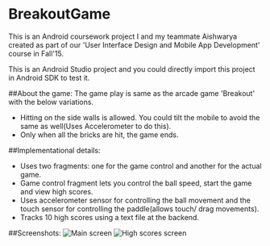 # BreakoutGame

This is an Android coursework project I and my teammate Aishwarya created as part of our 'User Interface Design and Mobile App Development' course in Fall'15.

This is an Android Studio project and you could directly import this project in Android SDK to test it.

##About the game:
The game play is same as the arcade game 'Breakout' with the below variations.
- Hitting on the side walls is allowed. You could tilt the mobile to avoid the same as well(Uses Accelerometer to do this).
- Only when all the bricks are hit, the game ends.

##Implementational details:
- Uses two fragments: one for the game control and another for the actual game.
- Game control fragment lets you control the ball speed, start the game and view high scores.
- Uses accelerometer sensor for controlling the ball movement and the touch sensor for controlling the paddle(allows touch/ drag movements).
- Tracks 10 high scores using a text file at the backend.

##Screenshots:
![Main screen](https://cloud.githubusercontent.com/assets/4311177/12473551/bf2263fe-bfd8-11e5-87d7-85e86a0e9106.png)
![High scores screen](https://cloud.githubusercontent.com/assets/4311177/12473540/b8ad77ca-bfd8-11e5-8b94-edcb597fa5bd.png)
